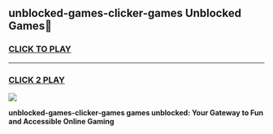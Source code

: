 
## unblocked-games-clicker-games Unblocked Games👋
<h3>
<a href="https://news.freeplayer.one?title=unblocked-games-clicker-games&ref=16F">CLICK TO PLAY</a></h3>
<hr>

<h3>
<a href="https://news.freeplayer.one?title=unblocked-games-clicker-games&ref=16F">CLICK 2 PLAY</a>
  
</h3>

<a href="https://news.freeplayer.one?title=unblocked-games-clicker-games&ref=16F/"><img src="https://clearcache.store/games.png"></a>


**unblocked-games-clicker-games games unblocked: Your Gateway to Fun and Accessible Online Gaming**
